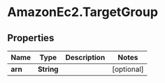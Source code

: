 # AmazonEc2.TargetGroup

## Properties

Name | Type | Description | Notes
------------ | ------------- | ------------- | -------------
**arn** | **String** |  | [optional] 


